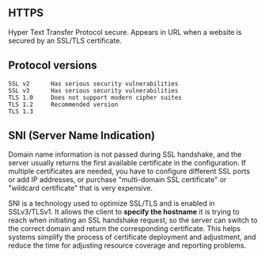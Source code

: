 ## HTTPS

Hyper Text Transfer Protocol secure. Appears in URL when a website is secured by an SSL/TLS certificate.

## Protocol versions

```
SSL v2      Has serious security vulnerabilities
SSL v3      Has serious security vulnerabilities
TLS 1.0     Does not support modern cipher suites
TLS 1.2     Recommended version
TLS 1.3
```

## SNI (Server Name Indication)

Domain name information is not passed during SSL handshake, and the server usually returns the first available certificate in the configuration. If multiple certificates are needed, you have to configure different SSL ports or add IP addresses, or purchase "multi-domain SSL certificate" or "wildcard certificate" that is very expensive.

SNI is a technology used to optimize SSL/TLS and is enabled in SSLv3/TLSv1. It allows the client to **specify the hostname** it is trying to reach when initiating an SSL handshake request, so the server can switch to the correct domain and return the corresponding certificate. This helps systems simplify the process of certificate deployment and adjustment, and reduce the time for adjusting resource coverage and reporting problems.
